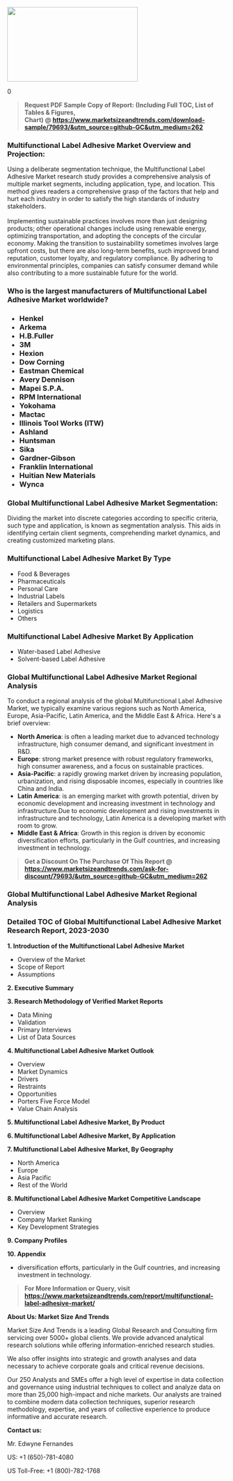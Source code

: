 <p><img class="alignnone size-medium wp-image-20088" src="https://ffe5etoiles.com/wp-content/uploads/2024/12/MST1-300x171.png" alt="" width="300" height="171" /></p>0</p><blockquote id="" class=""><strong>Request PDF Sample Copy of Report: (Including Full TOC, List of Tables &amp; Figures, Chart)&nbsp;@&nbsp;<strong><a href="https://www.marketsizeandtrends.com/download-sample/79693/&utm_source=github-GC&utm_medium=262" target="_blank">https://www.marketsizeandtrends.com/download-sample/79693/&utm_source=github-GC&utm_medium=262</a></strong></strong></blockquote><h3 id="" class="">Multifunctional Label Adhesive Market&nbsp;Overview and Projection:</h3><p id="" class="">Using a deliberate segmentation technique, the Multifunctional Label Adhesive Market research study provides a comprehensive analysis of multiple market segments, including application, type, and location. This method gives readers a comprehensive grasp of the factors that help and hurt each industry in order to satisfy the high standards of industry stakeholders. <br /> <br />Implementing sustainable practices involves more than just designing products; other operational changes include using renewable energy, optimizing transportation, and adopting the concepts of the circular economy. Making the transition to sustainability sometimes involves large upfront costs, but there are also long-term benefits, such improved brand reputation, customer loyalty, and regulatory compliance. By adhering to environmental principles, companies can satisfy consumer demand while also contributing to a more sustainable future for the world.</p><h3 id="" class="">Who is the largest manufacturers of&nbsp;Multifunctional Label Adhesive Market worldwide?</h3><h3 class=""><p><ul><li>Henkel </li><li> Arkema </li><li> H.B.Fuller </li><li> 3M </li><li> Hexion </li><li> Dow Corning </li><li> Eastman Chemical </li><li> Avery Dennison </li><li> Mapei S.P.A. </li><li> RPM International </li><li> Yokohama </li><li> Mactac </li><li> Illinois Tool Works (ITW) </li><li> Ashland </li><li> Huntsman </li><li> Sika </li><li> Gardner-Gibson </li><li> Franklin International </li><li> Huitian New Materials </li><li> Wynca</li></ul></p></h3><h3 id="" class="">Global&nbsp;Multifunctional Label Adhesive Market Segmentation:</h3><p id="" class="">Dividing the market into discrete categories according to specific criteria, such type and application, is known as segmentation analysis. This aids in identifying certain client segments, comprehending market dynamics, and creating customized marketing plans.</p><h3 id="" class="">Multifunctional Label Adhesive Market&nbsp;By Type</h3><p><p><ul><li>Food & Beverages</li><li> Pharmaceuticals</li><li> Personal Care</li><li> Industrial Labels</li><li> Retailers and Supermarkets</li><li> Logistics</li><li> Others</p></li></ul></p></p><h3 id="" class="">Multifunctional Label Adhesive Market&nbsp;By Application</h3><p class=""><p><ul><li>Water-based Label Adhesive</li><li> Solvent-based Label Adhesive</li></ul></p></p><h3 id="" class="">Global Multifunctional Label Adhesive Market Regional Analysis</h3><p id="" class="">To conduct a regional analysis of the global Multifunctional Label Adhesive Market, we typically examine various regions such as North America, Europe, Asia-Pacific, Latin America, and the Middle East &amp; Africa. Here's a brief overview:</p><ul><li><strong>North America</strong>: is often a leading market due to advanced technology infrastructure, high consumer demand, and significant investment in R&amp;D.</li><li><strong>Europe</strong>: strong market presence with robust regulatory frameworks, high consumer awareness, and a focus on sustainable practices.</li><li><strong>Asia-Pacific</strong>: a rapidly growing market driven by increasing population, urbanization, and rising disposable incomes, especially in countries like China and India.</li><li><strong>Latin America</strong>: is an emerging market with growth potential, driven by economic development and increasing investment in technology and infrastructure.Due to economic development and rising investments in infrastructure and technology, Latin America is a developing market with room to grow.</li><li><strong>Middle East &amp; Africa</strong>: Growth in this region is driven by economic diversification efforts, particularly in the Gulf countries, and increasing investment in technology.</li></ul><blockquote id="" class=""><strong>Get a Discount On The Purchase Of This Report @ <strong><a href="https://www.marketsizeandtrends.com/ask-for-discount/79693/&utm_source=github-GC&utm_medium=262" target="_blank">https://www.marketsizeandtrends.com/ask-for-discount/79693/&utm_source=github-GC&utm_medium=262</a></strong></strong></blockquote><h3 id="" class="">Global Multifunctional Label Adhesive Market Regional Analysis</h3><h3 id="" class="">Detailed TOC of Global Multifunctional Label Adhesive Market Research Report, 2023-2030</h3><p id="" class=""><strong>1. Introduction of the Multifunctional Label Adhesive Market</strong></p><ul><li>Overview of the Market</li><li>Scope of Report</li><li>Assumptions</li></ul><p id="" class=""><strong>2. Executive Summary</strong></p><p id="" class=""><strong>3. Research Methodology of Verified Market Reports</strong></p><ul><li>Data Mining</li><li>Validation</li><li>Primary Interviews</li><li>List of Data Sources</li></ul><p id="" class=""><strong>4. Multifunctional Label Adhesive Market Outlook</strong></p><ul><li>Overview</li><li>Market Dynamics</li><li>Drivers</li><li>Restraints</li><li>Opportunities</li><li>Porters Five Force Model</li><li>Value Chain Analysis</li></ul><p id="" class=""><strong>5. Multifunctional Label Adhesive Market, By Product</strong></p><p id="" class=""><strong>6. Multifunctional Label Adhesive Market, By Application</strong></p><p id="" class=""><strong>7. Multifunctional Label Adhesive Market, By Geography</strong></p><ul><li>North America</li><li>Europe</li><li>Asia Pacific</li><li>Rest of the World</li></ul><p id="" class=""><strong>8. Multifunctional Label Adhesive Market Competitive Landscape</strong></p><ul><li>Overview</li><li>Company Market Ranking</li><li>Key Development Strategies</li></ul><p id="" class=""><strong>9. Company Profiles</strong></p><p id="" class=""><strong>10. Appendix</strong></p><ul><li>diversification efforts, particularly in the Gulf countries, and increasing investment in technology.</li></ul><blockquote id="" class=""><strong>For More Information or Query, visit <strong><strong><a href="https://www.marketsizeandtrends.com/report/multifunctional-label-adhesive-market/" target="_blank">https://www.marketsizeandtrends.com/report/multifunctional-label-adhesive-market/</a></strong></strong></strong></blockquote><p id="" class=""><strong>About Us: Market Size And Trends</strong></p><p id="" class="">Market Size And Trends is a leading Global Research and Consulting firm servicing over 5000+ global clients. We provide advanced analytical research solutions while offering information-enriched research studies.</p><p id="" class="">We also offer insights into strategic and growth analyses and data necessary to achieve corporate goals and critical revenue decisions.</p><p id="" class="">Our 250 Analysts and SMEs offer a high level of expertise in data collection and governance using industrial techniques to collect and analyze data on more than 25,000 high-impact and niche markets. Our analysts are trained to combine modern data collection techniques, superior research methodology, expertise, and years of collective experience to produce informative and accurate research.</p><p id="" class=""><strong>Contact us:</strong></p><p id="" class="">Mr. Edwyne Fernandes</p><p id="" class="">US: +1 (650)-781-4080</p><p id="" class="">US Toll-Free: +1 (800)-782-1768</p>
